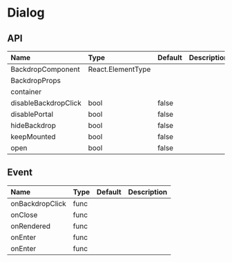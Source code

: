 # Dialog

## API

| Name                 | Type              | Default | Description |
| :------------------- | :---------------- | :------ | :---------- |
| BackdropComponent    | React.ElementType |         |             |
| BackdropProps        |                   |         |             |
| container            |                   |         |             |
| disableBackdropClick | bool              | false   |             |
| disablePortal        | bool              | false   |             |
| hideBackdrop         | bool              | false   |             |
| keepMounted          | bool              | false   |             |
| open                 | bool              | false   |             |

## Event

| Name            | Type | Default | Description |
| :-------------- | :--- | :------ | :---------- |
| onBackdropClick | func |         |             |
| onClose         | func |         |             |
| onRendered      | func |         |             |
| onEnter         | func |         |             |
| onEnter         | func |         |             |
